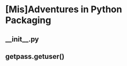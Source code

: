 # [Mis]Adventures in Python Packaging



## \_\_init\_\_.py



## getpass.getuser()




<!--stackedit_data:
eyJoaXN0b3J5IjpbOTkyMTIwNjIxXX0=
-->